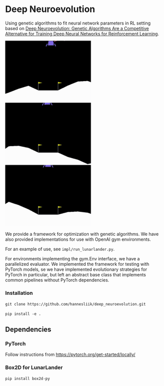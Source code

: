 
# Deep Neuroevolution
Using genetic algorithms to fit neural network parameters in RL setting based on [Deep Neuroevolution: Genetic Algorithms Are a Competitive Alternative for Training Deep Neural Networks for Reinforcement Learning](https://arxiv.org/abs/1712.06567).
<p float="left">
  <img src="https://github.com/hannesliik/deep_neuroevolution/blob/master/examples/untrained.gif" width="275" />
  <img src="https://github.com/hannesliik/deep_neuroevolution/blob/master/examples/generation_10.gif" width="275" /> 
  <img src="https://github.com/hannesliik/deep_neuroevolution/blob/master/examples/generation_50.gif" width="275" />
</p>
We provide a framework for optimization with genetic algorithms. We have also provided implementations for use with OpenAI gym environments.

For an example of use, see `impl/run_lunarlander.py`.

For environments implementing the gym.Env interface, we have a parallelized evaluator. We implemented the framework for testing with PyTorch models, se we have implemented evolutionary strategies for PyTorch in particular, but left an abstract base class that implements common pipelines without PyTorch dependencies.

### Installation
`git clone https://github.com/hannesliik/deep_neuroevolution.git`

`pip install -e .`
## Dependencies
### PyTorch
Follow instructions from https://pytorch.org/get-started/locally/
### Box2D for LunarLander
`pip install box2d-py`

